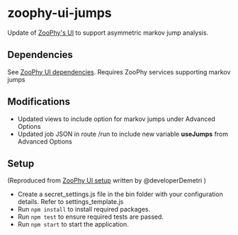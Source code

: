 # zoophy-ui-jumps
Update of [ZooPhy's UI](https://github.com/ZooPhy/zoophy-ui) to support asymmetric markov jump analysis. 
## Dependencies
See [ZooPhy UI dependencies](https://github.com/ZooPhy/zoophy-ui). 
Requires ZooPhy services supporting markov jumps 
## Modifications
* Updated views to include option for markov jumps under Advanced Options
* Updated job JSON in route /run to include new variable **useJumps** from Advanced Options
## Setup
(Reproduced from [ZooPhy UI setup](https://github.com/ZooPhy/zoophy-ui) written by @developerDemetri )
* Create a secret_settings.js file in the bin folder with your configuration details. Refer to settings_template.js
* Run `npm install` to install required packages. 
* Run `npm test` to ensure required tests are passed. 
* Run `npm start` to start the application. 
